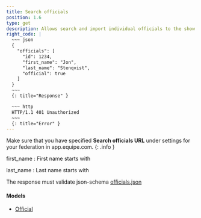 ```yaml
---
title: Search officials
position: 1.6
type: get
description: Allows search and import individual officials to the show
right_code: |
  ~~~ json
  {
    "officials": [
      "id": 1234,
      "first_name": "Jon",
      "last_name": "Stenqvist",
      "official": true
    ]
  }
  ~~~
  {: title="Response" }

  ~~~ http
  HTTP/1.1 401 Unauthorized
  ~~~
  {: title="Error" }
---
```

Make sure that you have specified **Search officials URL** under settings for your federation in app.equipe.com.
{: .info }

first_name
: First name starts with

last_name
: Last name starts with

The response must validate json-schema [officials.json](https://app.equipe.com/api/schemas/officials.json)

#### Models

* [Official](models/OFFICIAL.md)
